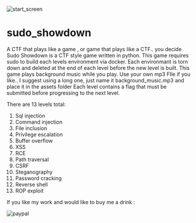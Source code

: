 
![start_screen](https://github.com/user-attachments/assets/4fd65fcc-fa06-4f83-9aed-2cbbdb30663a)

# sudo_showdown
A CTF that plays like a game , or  game that plays like a CTF.. you decide
Sudo Showdown is a CTF style game written in python. 
This game requires sudo to build each levels environment via docker.
Each environmant is torn down and deleted at the end of each level before the new level is built.
This game plays background music while you play. Use your own mp3 FIle if you like.. I suggest using a long one, just name it background_music.mp3 and place it in the assets folder
Each level contains a flag that must be submitted before progressing to the next level.

There are 13 levels total:

1) Sql injection
2) Command injection
3) File inclusion
4) Privilege escalation
5) Buffer overflow
6) XSS
7) RCE
8) Path traversal
9) CSRF
10) Steganography
11) Password cracking
12) Reverse shell
13) ROP exploit

If you like my work and would like to buy me a drink :

![paypal](https://github.com/user-attachments/assets/5737c5f4-6ef2-4e5e-9004-c1edf5448851)
